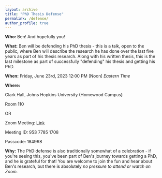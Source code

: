 ```yaml
---
layout: archive
title: "PhD Thesis Defense"
permalink: /defense/
author_profile: true
---
```


**Who:**
Ben! And hopefully you!

**What:** 
Ben will be defending his PhD thesis - this is a talk, open to the public, where 
Ben will describe the research he has done over the last five years as part of his 
thesis research. Along with his written thesis, this is the last milestone as part of
successfully "defending" his thesis and getting his PhD.

**When:**
Friday, June 23rd, 2023
12:00 PM (Noon) *Eastern Time*

**Where:**

Clark Hall, Johns Hopkins University (Homewood Campus)

Room 110

OR

Zoom Meeting: [Link](https://JHUBlueJays.zoom.us/j/95377851708?pwd=NVFlRStZSzg4SEFxNGlKWVBxeWI3QT09)

Meeting ID: 953 7785 1708

Passcode: 184998

**Why:**
The PhD defense is also traditionally somewhat of a celebration - if you're seeing 
this, you've been part of Ben's journey towards getting a PhD, and he is 
grateful for that! You are welcome to join the fun and hear about Ben's research, but 
there is absolutely *no pressure to attend or watch on Zoom.*

